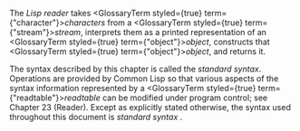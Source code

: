  



The *Lisp reader* takes <GlossaryTerm styled={true} term={"character"}><i>characters</i></GlossaryTerm> from a <GlossaryTerm styled={true} term={"stream"}><i>stream</i></GlossaryTerm>, interprets them as a printed representation of an <GlossaryTerm styled={true} term={"object"}><i>object</i></GlossaryTerm>, constructs that <GlossaryTerm styled={true} term={"object"}><i>object</i></GlossaryTerm>, and returns it. 



The syntax described by this chapter is called the *standard syntax*. Operations are provided by Common Lisp so that various aspects of the syntax information represented by a <GlossaryTerm styled={true} term={"readtable"}><i>readtable</i></GlossaryTerm> can be modified under program control; see Chapter 23 (Reader). Except as explicitly stated otherwise, the syntax used throughout this document is *standard syntax* . 



